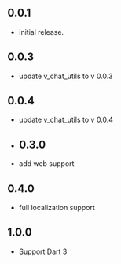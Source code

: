 ## 0.0.1
* initial release.
## 0.0.3
- update v_chat_utils to v 0.0.3 
## 0.0.4
- update v_chat_utils to v 0.0.4 
- ## 0.3.0
- add web support
## 0.4.0
- full localization support
## 1.0.0
- Support Dart 3
